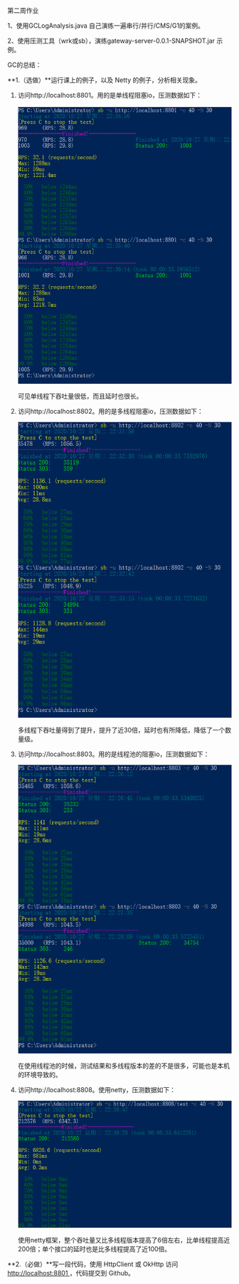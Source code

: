 第二周作业

1、使用GCLogAnalysis.java 自己演练一遍串行/并行/CMS/G1的案例。

2、使用压测工具（wrk或sb），演练gateway-server-0.0.1-SNAPSHOT.jar 示例。



GC的总结：



**1.（选做）**运行课上的例子，以及 Netty 的例子，分析相关现象。

1. 访问http://localhost:8801。用的是单线程阻塞io，压测数据如下：

   ![](https://github.com/peiht/JAVA-000/blob/main/Week_02/httpServer01.PNG)

   可见单线程下吞吐量很低，而且延时也很长。

2. 访问http://localhost:8802。用的是多线程阻塞io，压测数据如下：

   ![](https://github.com/peiht/JAVA-000/blob/main/Week_02/httpServer02.PNG)

   多线程下吞吐量得到了提升，提升了近30倍，延时也有所降低，降低了一个数量级。

3. 访问http://localhost:8803。用的是线程池的阻塞io，压测数据如下：

   ![](https://github.com/peiht/JAVA-000/blob/main/Week_02/httpServer03.PNG)

   在使用线程池的时候，测试结果和多线程版本的差的不是很多，可能也是本机的环境导致的。

4. 访问http://localhost:8808。使用netty，压测数据如下：

   ![](https://github.com/peiht/JAVA-000/blob/main/Week_02/netty.PNG)

   ​	使用netty框架，整个吞吐量又比多线程版本提高了6倍左右，比单线程提高近200倍；单个接口的延时也是比多线程提高了近100倍。

**2.（必做）**写一段代码，使用 HttpClient 或 OkHttp 访问 [http://localhost:8801 ](http://localhost:8801/)，代码提交到 Github。